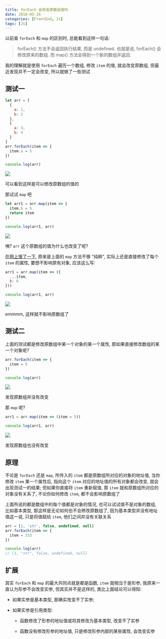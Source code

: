 ```yaml
---
title: forEach 会改变原数组值吗
date: 2018-05-26
categories: [FrontEnd, Js]
tags: [Js]
---
```


以前查 `forEach` 和 `map` 的区别时, 总能看到这样一句话:

> forEach() 方法不会返回执行结果, 而是 undefined. 也就是说, forEach() 会修改原来的数组. 而 map() 方法会得到一个新的数组并返回.

我的理解就是使用 `forEach` 遍历一个数组, 修改 `item` 的值, 就会改变原数组, 但最近发现并不一定会改变, 所以就做了一些测试

## 测试一

```js
let arr = [
  {
    a: 1,
    b: 2
  },
  {
    a: 3,
    b: 4
  }
]
arr.forEach(item => {
  item.a = 5
})

console.log(arr)
```

![](/img/js/025.png)

可以看到这样是可以修改原数组的值的

那试试 `map` 吧

```js
let arr1 = arr.map(item => {
  item.b = 5
  return item
})

console.log(arr1, arr)
```

![](/img/js/026.png)

咦? `arr` 这个原数组的值为什么也改变了呢?

[在网上搜了一下](https://segmentfault.com/q/1010000013170900?utm_source=index-hottest), 原来是上面的 `map` 方法不够 "纯粹", 实际上还是直接修改了每个 `item` 的属性, 要想不影响原有对象, 应该这么写:

```js
arr1 = arr.map(item => ({
  ...item,
  b: 6
}))

console.log(arr1, arr)
```

![](/img/js/027.png)

emmmm, 这样就不影响原数组了

## 测试二

上面的测试都是修改原数组中某一个对象的某一个属性, 那如果直接修改数组的某一个对象呢?

```js
arr.forEach(item => {
  item = 5
})

console.log(arr)
```

![](/img/js/028.png)

发现原数组并没有改变

那 `map` 呢?

```js
arr1 = arr.map(item => (item = 5))

console.log(arr1, arr)
```

![](/img/js/029.png)

发现原数组也没有改变

## 原理

不论是 `forEach` 还是 `map`, 所传入的 `item` 都是原数组所对应的对象的地址值, 当你修改 `item` 某一个属性后, 指向这个 `item` 对应的地址值的所有对象都会改变, 就会出现测试一的结果; 但如果你直接将 `item` 重新赋值, 那 `item` 就和原数组所对应的对象没有关系了, 不论你如何修改 `item`, 都不会影响原数组了

上面所说的都是数组中的每个值都是对象的情况, 也可以试试值不是对象的数组, 比如基本类型, 那这样是无论如何也不会修改原数组了, 因为基本类型并没有地址值这一说, 只是将值赋给 `item`, 他们之间并没有关联关系

```js
arr = [1, 'str', false, undefined, null]
arr.forEach(item => {
  item = 333
})

console.log(arr)
// [1, "str", false, undefined, null]
```

## 扩展

其实 `forEach` 和 `map` 的最大共同点就是都是函数, `item` 就相当于是形参, 我原来一直认为形参不会改变实参, 但其实并不是这样的, 类比上面结论可以得知:

- 如果实参是基本类型, 那确实改变不了实参;

- 如果实参是引用类型:

  	- 函数修改了形参的地址值或将其修改为基本类型, 改变不了实参

    - 函数没有修改形参的地址值, 只是修改形参内部的某些属性, 会改变实参
